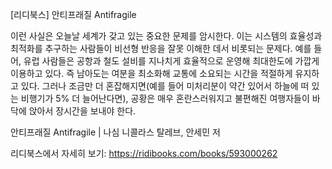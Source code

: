 [리디북스] 안티프래질 Antifragile

이런 사실은 오늘날 세계가 갖고 있는 중요한 문제를 암시한다. 이는 시스템의 효율성과 최적화를 추구하는 사람들이 비선형 반응을 잘못 이해한 데서 비롯되는 문제다. 예를 들어, 유럽 사람들은 공항과 철도 설비를 지나치게 효율적으로 운영해 최대한도에 가깝게 이용하고 있다. 즉 남아도는 여분을 최소화해 교통에 소요되는 시간을 적절하게 유지하고 있다. 그러나 조금만 더 혼잡해지면(예를 들어 미처리분이 약간 있어서 하늘에 떠 있는 비행기가 5% 더 늘어난다면), 공황은 매우 혼란스러워지고 불편해진 여행자들이 바닥에 앉아서 장시간을 보내야 한다.

안티프래질 Antifragile | 나심 니콜라스 탈레브, 안세민 저

리디북스에서 자세히 보기: https://ridibooks.com/books/593000262